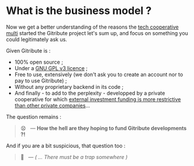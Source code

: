 # What is the business model ?

<!-- 🚧  &nbsp; `Redaction in progress...` -->

Now we get a better understanding of the reasons the [tech cooperative multi](https://multi.coop) started the Gitribute project let's sum up, and focus on something you could legitimately ask us.

Given Gitribute is :

- 100% open source ;
- Under a [GNU GPL v3 licence](/software) ;
- Free to use, extensively (we don't ask you to create an account nor to pay to use Gitribute) ;
- Without any proprietary backend in its code ;
- And finally - to add to the perplexity - developped by a private cooperative for which [external investment funding is more restrictive than other private companies](https://www.cairn.info/revue-des-sciences-de-gestion-2011-3-page-97.htm)...

The question remains :

> 😧 &nbsp; — **How the hell are they hoping to fund Gitribute developments ?!**

And if you are a bit suspicious, that question too :

> 🤔 &nbsp; — _( ... There must be a trap somewhere )_
